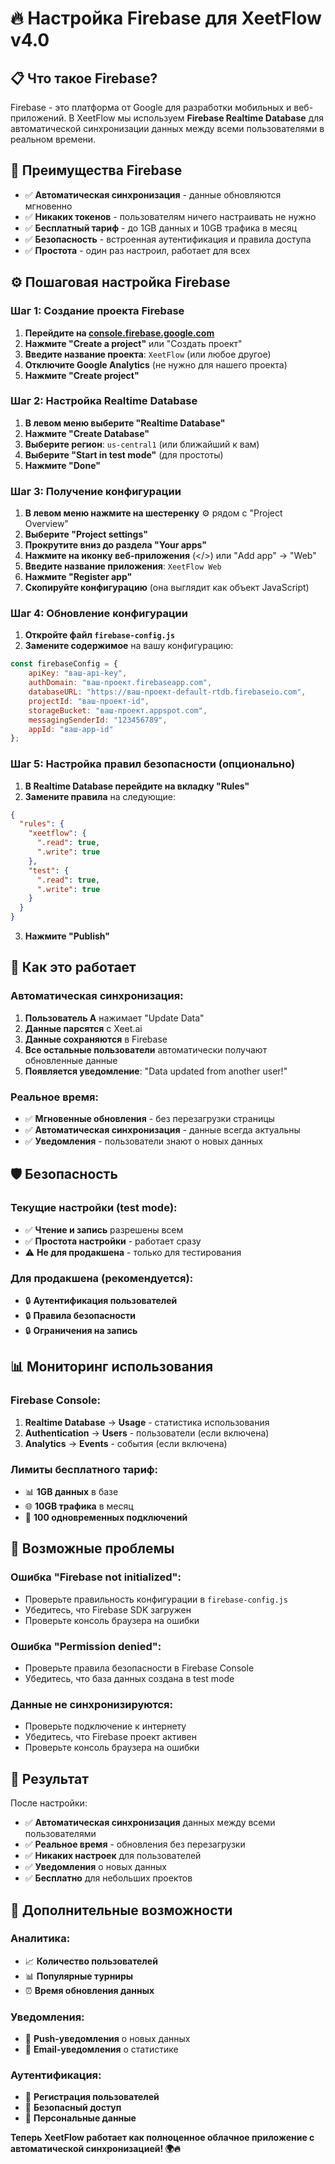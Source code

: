 # 🔥 Настройка Firebase для XeetFlow v4.0

## 📋 Что такое Firebase?

Firebase - это платформа от Google для разработки мобильных и веб-приложений. В XeetFlow мы используем **Firebase Realtime Database** для автоматической синхронизации данных между всеми пользователями в реальном времени.

## 🎯 Преимущества Firebase

- ✅ **Автоматическая синхронизация** - данные обновляются мгновенно
- ✅ **Никаких токенов** - пользователям ничего настраивать не нужно
- ✅ **Бесплатный тариф** - до 1GB данных и 10GB трафика в месяц
- ✅ **Безопасность** - встроенная аутентификация и правила доступа
- ✅ **Простота** - один раз настроил, работает для всех

## ⚙️ Пошаговая настройка Firebase

### Шаг 1: Создание проекта Firebase

1. **Перейдите на [console.firebase.google.com](https://console.firebase.google.com)**
2. **Нажмите "Create a project"** или "Создать проект"
3. **Введите название проекта**: `XeetFlow` (или любое другое)
4. **Отключите Google Analytics** (не нужно для нашего проекта)
5. **Нажмите "Create project"**

### Шаг 2: Настройка Realtime Database

1. **В левом меню выберите "Realtime Database"**
2. **Нажмите "Create Database"**
3. **Выберите регион**: `us-central1` (или ближайший к вам)
4. **Выберите "Start in test mode"** (для простоты)
5. **Нажмите "Done"**

### Шаг 3: Получение конфигурации

1. **В левом меню нажмите на шестеренку** ⚙️ рядом с "Project Overview"
2. **Выберите "Project settings"**
3. **Прокрутите вниз до раздела "Your apps"**
4. **Нажмите на иконку веб-приложения** (</>) или "Add app" → "Web"
5. **Введите название приложения**: `XeetFlow Web`
6. **Нажмите "Register app"**
7. **Скопируйте конфигурацию** (она выглядит как объект JavaScript)

### Шаг 4: Обновление конфигурации

1. **Откройте файл `firebase-config.js`**
2. **Замените содержимое** на вашу конфигурацию:

```javascript
const firebaseConfig = {
    apiKey: "ваш-api-key",
    authDomain: "ваш-проект.firebaseapp.com",
    databaseURL: "https://ваш-проект-default-rtdb.firebaseio.com",
    projectId: "ваш-проект-id",
    storageBucket: "ваш-проект.appspot.com",
    messagingSenderId: "123456789",
    appId: "ваш-app-id"
};
```

### Шаг 5: Настройка правил безопасности (опционально)

1. **В Realtime Database перейдите на вкладку "Rules"**
2. **Замените правила** на следующие:

```json
{
  "rules": {
    "xeetflow": {
      ".read": true,
      ".write": true
    },
    "test": {
      ".read": true,
      ".write": true
    }
  }
}
```

3. **Нажмите "Publish"**

## 🔄 Как это работает

### Автоматическая синхронизация:
1. **Пользователь A** нажимает "Update Data"
2. **Данные парсятся** с Xeet.ai
3. **Данные сохраняются** в Firebase
4. **Все остальные пользователи** автоматически получают обновленные данные
5. **Появляется уведомление**: "Data updated from another user!"

### Реальное время:
- ✅ **Мгновенные обновления** - без перезагрузки страницы
- ✅ **Автоматическая синхронизация** - данные всегда актуальны
- ✅ **Уведомления** - пользователи знают о новых данных

## 🛡️ Безопасность

### Текущие настройки (test mode):
- ✅ **Чтение и запись** разрешены всем
- ✅ **Простота настройки** - работает сразу
- ⚠️ **Не для продакшена** - только для тестирования

### Для продакшена (рекомендуется):
- 🔒 **Аутентификация пользователей**
- 🔒 **Правила безопасности**
- 🔒 **Ограничения на запись**

## 📊 Мониторинг использования

### Firebase Console:
1. **Realtime Database** → **Usage** - статистика использования
2. **Authentication** → **Users** - пользователи (если включена)
3. **Analytics** → **Events** - события (если включена)

### Лимиты бесплатного тариф:
- 📊 **1GB данных** в базе
- 🌐 **10GB трафика** в месяц
- 👥 **100 одновременных подключений**

## 🚨 Возможные проблемы

### Ошибка "Firebase not initialized":
- Проверьте правильность конфигурации в `firebase-config.js`
- Убедитесь, что Firebase SDK загружен
- Проверьте консоль браузера на ошибки

### Ошибка "Permission denied":
- Проверьте правила безопасности в Firebase Console
- Убедитесь, что база данных создана в test mode

### Данные не синхронизируются:
- Проверьте подключение к интернету
- Убедитесь, что Firebase проект активен
- Проверьте консоль браузера на ошибки

## 🎯 Результат

После настройки:
- ✅ **Автоматическая синхронизация** данных между всеми пользователями
- ✅ **Реальное время** - обновления без перезагрузки
- ✅ **Никаких настроек** для пользователей
- ✅ **Уведомления** о новых данных
- ✅ **Бесплатно** для небольших проектов

## 🚀 Дополнительные возможности

### Аналитика:
- 📈 **Количество пользователей**
- 📊 **Популярные турниры**
- ⏰ **Время обновления данных**

### Уведомления:
- 🔔 **Push-уведомления** о новых данных
- 📧 **Email-уведомления** о статистике

### Аутентификация:
- 👤 **Регистрация пользователей**
- 🔐 **Безопасный доступ**
- 👥 **Персональные данные**

**Теперь XeetFlow работает как полноценное облачное приложение с автоматической синхронизацией! 🌍🔥**
